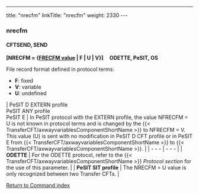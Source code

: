 ---
title: "nrecfm"
linkTitle: "nrecfm"
weight: 2330
--- <span id="nrecfm"></span>

### nrecfm

#### CFTSEND, SEND

**[NRECFM = {<u>FRECFM value</u> &#124; F &#124; U
&#124; V}]     ODETTE,
PeSIT, OS**

File record format defined in protocol terms:

- ****F****: fixed
- ****V****: variable
- ****U****: undefined

| PeSIT D EXTERN profile<br /> PeSIT ANY profile<br /> PeSIT E | In PeSIT protocol with the EXTERN profile, the value NFRECFM = U is not known in protocol terms and is changed by the {{< TransferCFT/axwayvariablesComponentShortName  >}} to NFRECFM = V. This value (U) is sent with no modification in PeSIT D CFT profile or in PeSIT E from {{< TransferCFT/axwayvariablesComponentShortName  >}} to {{< TransferCFT/axwayvariablesComponentShortName  >}}. |
| - - - | - - - |
| **ODETTE** | For the ODETTE protocol, refer to the {{< TransferCFT/axwayvariablesComponentShortName  >}} *Protocol section* for the use of this parameter. |
| **PeSIT SIT profile** | The NRECFM = U value is only recognized between two Transfer CFTs. |

[Return to Command index](../../)
